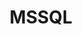 ---
title: MSSQL
categories:
  - relational-database
docs:
  - id: java
    url: https://www.testcontainers.org/modules/databases/mssqlserver/
    example: |
      ```java
      var mssqlserver = new MSSQLServerContainer()
        .acceptLicense();
      mssqlserver.start();
      ```
  - id: dotnet
    url: https://dotnet.testcontainers.org/modules/
    example: |
      ```csharp
      var sqlServerContainer = new SQLServerBuilder().Build();

      await sqlServerContainer.StartAsync()
        .ConfigureAwait(false);
      ```
description: |
  Microsoft SQL Server is a relational database management system.
---
